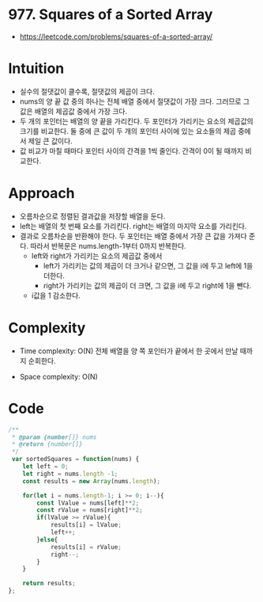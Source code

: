 # 977. Squares of a Sorted Array
- https://leetcode.com/problems/squares-of-a-sorted-array/
# Intuition
<!-- Describe your first thoughts on how to solve this problem. -->
- 실수의 절댓값이 클수록, 절댓값의 제곱이 크다.
- nums의 양 끝 값 중의 하나는 전체 배열 중에서 절댓값이 가장 크다. 그러므로 그 값은 배열의 제곱값 중에서 가장 크다. 
- 두 개의 포인터는 배열의 양 끝을 가리킨다. 두 포인터가 가리키는 요소의 제곱값의 크기를 비교한다. 둘 중에 큰 값이 두 개의 포인터 사이에 있는 요소들의 제곱 중에서 제일 큰 값이다.
- 값 비교가 마칠 때마다 포인터 사이의 간격을 1씩 줄인다. 간격이 0이 될 때까지 비교한다.
# Approach
<!-- Describe your approach to solving the problem. -->
- 오름차순으로 정렬된 결과값을 저장할 배열을 둔다.
- left는 배열의 첫 번째 요소를 가리킨다. right는 배열의 마지막 요소를 가리킨다.
- 결과로 오름차순을 반환해야 한다. 두 포인터는 배열 중에서 가장 큰 값을 가져다 준다. 따라서 반복문은 nums.length-1부터 0까지 반복한다.
  - left와 right가 가리키는 요소의 제곱값 중에서
    - left가 가리키는 값의 제곱이 더 크거나 같으면, 그 값을 i에 두고 left에 1을 더한다.
    - right가 가리키는 값의 제곱이 더 크면, 그 값을 i에 두고 right에 1을 뺀다.
  - i값을 1 감소한다.

# Complexity
- Time complexity: O(N) 전체 배열을 양 쪽 포인터가 끝에서 한 곳에서 만날 때까지 순회한다.
<!-- Add your time complexity here, e.g. $$O(n)$$ -->

- Space complexity: O(N)
<!-- Add your space complexity here, e.g. $$O(n)$$ -->

# Code
```js
/**
 * @param {number[]} nums
 * @return {number[]}
 */
 var sortedSquares = function(nums) {
    let left = 0;
    let right = nums.length -1;
    const results = new Array(nums.length);

    for(let i = nums.length-1; i >= 0; i--){
        const lValue = nums[left]**2;
        const rValue = nums[right]**2;
        if(lValue >= rValue){
            results[i] = lValue;
            left++;
        }else{
            results[i] = rValue;
            right--;        
        }    
    }

    return results;
};

```